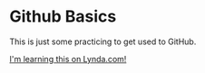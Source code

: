 # Github Basics

This is just some practicing to get used to GitHub. 

[I'm learning this on Lynda.com!](http://lynda.com)

